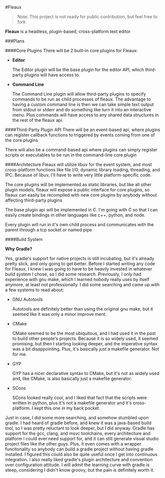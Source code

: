 #Fleaux

> Note: This project is not ready for public contribution, but feel free to fork

__Fleaux__ is a headless, plugin-based, cross-platform text editor

###Plans

####Core Plugins
There will be 2 built-in core plugins for Fleaux:

-   __Editor__

    The Editor plugin will be the base plugin for the editor API, which third-party plugins will have access to.

-   __Command Line__

    The Command Line plugin will allow third-party plugins to specify commands to be run as child processes of fleaux. The advantage to having a custom command line is then we can take simple text output from stdout or stderr and do something like turn it into an interactive menu. Plus commands will have access to any shared data structures in the rest of the fleaux api.

####Third-Party Plugin API
There will be an event-based api, where plugins can register callback functions to triggered by events coming from one of the core plugins

There will also be a command-based api where plugins can simply register scripts or executables to be run in the command-line core plugin

####Architecture
Fleaux will utilize libuv for the event system, and most cross-platform functions like file I/O, dynamic library loading, threading, and IPC. Because of libuv, I'll have to write very little platform-specific code.

The core plugins will be implemented as static libraries, but like all other plugin models, fleaux will expose a public interface for core plugins, so fleaux can easily be recompiled with new core plugins by anybody without affecting third-party plugins

The base plugin api will be implemented in C. I'm going with C so that I can easily create bindings in other languages like c++, python, and node.

Every plugin will run in it's own child process and communicates with the parent through a tcp socket or named pipe

####Build System

__Why Gradle?__

Yes, gradle's support for native projects is still incubating, but it's already pretty slick, and only going to get better. Before I started writing any code for Fleaux, I knew I was going to have to be heavily invested in whatever build system I chose, so I did some research. Previously, I only had experience with gnu make, which I learned nobody really uses by itself anymore, at least not professionally. I did some searching and came up with a few systems to read about:

-   GNU Autotools

    Autotools are definitely better than using the original gnu make, but it seemed like it was only a minor improve ment.

-   CMake

    CMake seemed to be the most ubiquitous, and I had used it in the past to build other people's projects. Because it is so widely used, it seemed promising, but then I starting looking deeper, and the imperative syntax was a bit disappointing. Plus, it's basically just a makefile generator. Not for me.

-   GYP

    GYP has a nicer declarative syntax to CMake, but it's not as widely used and, like CMake, is also basically just a makefile generator.

-   SCons

    SCons looked really cool, and I liked that fact that the scripts were written in python, plus it's not a makefile generator and it's cross-platform. I kept this one in my back pocket.

Just in case, I did some more searching, and somehow stumbled upon gradle. I had heard of gradle before, and knew it was a java-based build tool, so I was pretty reluctant to look deeper, but I did anyway. Gradle has support for the gcc, clang, and msvc toolchains, every architecture and platform I could ever need support for, and it can still generate visual studio project files like the other guys. Plus, it even comes with a wrapper funcitonality so anybody can build a gradle project without having gradle installed. I figured this could also be quite useful once I get into continuous integration. I also really liked gradle's plugin architecture and convention over configuration attitude. I will admit the learning curve with gradle is steep, considering I didn't know groovy, but the pain is definitely worth it.
